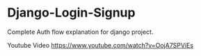 # Django-Login-Signup
Complete Auth flow explanation for django project.


Youtube Video https://www.youtube.com/watch?v=OojA7SPViEs